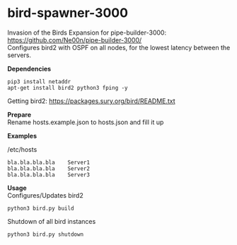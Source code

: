 # bird-spawner-3000

Invasion of the Birds Expansion for pipe-builder-3000: https://github.com/Ne00n/pipe-builder-3000/ </br>
Configures bird2 with OSPF on all nodes, for the lowest latency between the servers.

**Dependencies**<br />
```
pip3 install netaddr
apt-get install bird2 python3 fping -y
```

Getting bird2: https://packages.sury.org/bird/README.txt

**Prepare**<br />
Rename hosts.example.json to hosts.json and fill it up

**Examples**<br />

/etc/hosts<br />
```
bla.bla.bla.bla    Server1
bla.bla.bla.bla    Server2
bla.bla.bla.bla    Server3
```

**Usage**<br />
Configures/Updates bird2
```
python3 bird.py build
```
Shutdown of all bird instances
```
python3 bird.py shutdown
```
